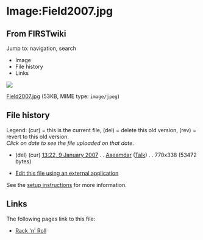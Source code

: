 # Image:Field2007.jpg

## From FIRSTwiki

Jump to: navigation, search

- Image
- File history
- Links

![](/media/a/a4/Field2007.jpg)

[Field2007.jpg](/media/a/a4/Field2007.jpg "Field2007.jpg") (53KB, MIME type: `image/jpeg`)

## File history

Legend: (cur) = this is the current file, (del) = delete this old version, (rev) = revert to this old version.<br>
_Click on date to see the file uploaded on that date_.

- (del) (cur) [13:22, 9 January 2007](/media/a/a4/Field2007.jpg "/media/a/a4/Field2007.jpg") . . [Aaeamdar](User:Aaeamdar "User:Aaeamdar") ([Talk](/index.php?title=User_talk:Aaeamdar&action=edit "User talk:Aaeamdar")) . . 770x338 (53472 bytes)

- [Edit this file using an external application](/index.php?title=Image:Field2007.jpg&action=edit&externaledit=true&mode=file "Image:Field2007.jpg")

See the [setup instructions](http://meta.wikimedia.org/wiki/Help:External_editors "http://meta.wikimedia.org/wiki/Help:External_editors") for more information.

## Links

The following pages link to this file:

- [Rack 'n' Roll](Rack_%27n%27_Roll "Rack 'n' Roll")

